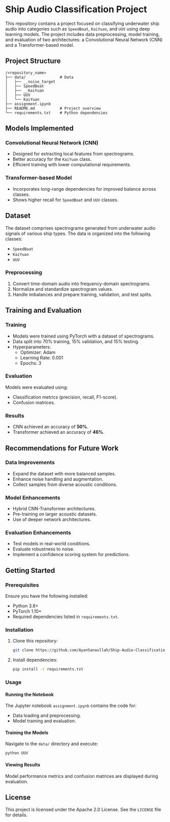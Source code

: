 # Ship Audio Classification Project

This repository contains a project focused on classifying underwater ship audio into categories such as `SpeedBoat`, `KaiYuan`, and `UUV` using deep learning models. The project includes data preprocessing, model training, and evaluation of two architectures: a Convolutional Neural Network (CNN) and a Transformer-based model.

## Project Structure

```
/<repository_name>
├── data/               # Data
│   ├── __noise_target 
│   ├── SpeedBoat      
│   ├── __KaiYuan      
│   ├── UUV           
│   └── KaiYuan         
├── assignment.ipynb
├── README.md           # Project overview
└── requirements.txt    # Python dependencies
```

## Models Implemented

### Convolutional Neural Network (CNN)
- Designed for extracting local features from spectrograms.
- Better accuracy for the `KaiYuan` class.
- Efficient training with lower computational requirements.

### Transformer-based Model
- Incorporates long-range dependencies for improved balance across classes.
- Shows higher recall for `SpeedBoat` and `UUV` classes.

## Dataset
The dataset comprises spectrograms generated from underwater audio signals of various ship types. The data is organized into the following classes:

- `SpeedBoat`
- `KaiYuan`
- `UUV`

### Preprocessing
1. Convert time-domain audio into frequency-domain spectrograms.
2. Normalize and standardize spectrogram values.
3. Handle imbalances and prepare training, validation, and test splits.

## Training and Evaluation

### Training
- Models were trained using PyTorch with a dataset of spectrograms.
- Data split into 70% training, 15% validation, and 15% testing.
- Hyperparameters:
  - Optimizer: Adam
  - Learning Rate: 0.001
  - Epochs: 3

### Evaluation
Models were evaluated using:
- Classification metrics (precision, recall, F1-score).
- Confusion matrices.

### Results
- CNN achieved an accuracy of **50%**.
- Transformer achieved an accuracy of **46%**.

## Recommendations for Future Work

### Data Improvements
- Expand the dataset with more balanced samples.
- Enhance noise handling and augmentation.
- Collect samples from diverse acoustic conditions.

### Model Enhancements
- Hybrid CNN-Transformer architectures.
- Pre-training on larger acoustic datasets.
- Use of deeper network architectures.

### Evaluation Enhancements
- Test models in real-world conditions.
- Evaluate robustness to noise.
- Implement a confidence scoring system for predictions.

## Getting Started

### Prerequisites
Ensure you have the following installed:
- Python 3.8+
- PyTorch 1.10+
- Required dependencies listed in `requirements.txt`.

### Installation
1. Clone this repository:
   ```bash
   git clone https://github.com/AyanSanaullah/Ship-Audio-Classification-Project/
   ```
2. Install dependencies:
   ```bash
   pip install -r requirements.txt
   ```

### Usage

#### Running the Notebook
The Jupyter notebook `assignment.ipynb` contains the code for:
- Data loading and preprocessing.
- Model training and evaluation.

#### Training the Models
Navigate to the `data/` directory and execute:
```bash
python UUV
```

#### Viewing Results
Model performance metrics and confusion matrices are displayed during evaluation.

## License
This project is licensed under the Apache 2.0 License. See the `LICENSE` file for details.

